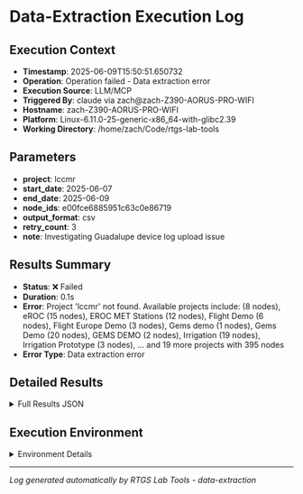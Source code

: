# Data-Extraction Execution Log

## Execution Context
- **Timestamp**: 2025-06-09T15:50:51.650732
- **Operation**: Operation failed - Data extraction error
- **Execution Source**: LLM/MCP
- **Triggered By**: claude via zach@zach-Z390-AORUS-PRO-WIFI
- **Hostname**: zach-Z390-AORUS-PRO-WIFI
- **Platform**: Linux-6.11.0-25-generic-x86_64-with-glibc2.39
- **Working Directory**: /home/zach/Code/rtgs-lab-tools

## Parameters
- **project**: lccmr
- **start_date**: 2025-06-07
- **end_date**: 2025-06-09
- **node_ids**: e00fce6885951c63c0e86719
- **output_format**: csv
- **retry_count**: 3
- **note**: Investigating Guadalupe device log upload issue

## Results Summary
- **Status**: ❌ Failed
- **Duration**: 0.1s
- **Error**: Project 'lccmr' not found. Available projects include:  (8 nodes), eROC (15 nodes), EROC MET Stations (12 nodes), Flight Demo (6 nodes), Flight Europe Demo (3 nodes), Gems demo (1 nodes), Gems Demo (20 nodes), GEMS DEMO (2 nodes), Irrigation (19 nodes), Irrigation Prototype (3 nodes), ... and 19 more projects with 395 nodes
- **Error Type**: Data extraction error

## Detailed Results
<details>
<summary>Full Results JSON</summary>

```json
{
  "success": false,
  "error": "Project 'lccmr' not found. Available projects include:  (8 nodes), eROC (15 nodes), EROC MET Stations (12 nodes), Flight Demo (6 nodes), Flight Europe Demo (3 nodes), Gems demo (1 nodes), Gems Demo (20 nodes), GEMS DEMO (2 nodes), Irrigation (19 nodes), Irrigation Prototype (3 nodes), ... and 19 more projects with 395 nodes",
  "error_type": "Data extraction error",
  "start_time": "2025-06-09T15:50:51.536823",
  "end_time": "2025-06-09T15:50:51.650724"
}
```
</details>

## Execution Environment
<details>
<summary>Environment Details</summary>

```json
{
  "timestamp": "2025-06-09T15:50:51.650732",
  "user": "zach",
  "hostname": "zach-Z390-AORUS-PRO-WIFI",
  "platform": "Linux-6.11.0-25-generic-x86_64-with-glibc2.39",
  "python_version": "3.12.3",
  "working_directory": "/home/zach/Code/rtgs-lab-tools",
  "script_path": "/home/zach/Code/rtgs-lab-tools/src/rtgs_lab_tools/sensing_data/cli.py",
  "tool_name": "data-extraction",
  "environment_variables": {
    "CI": "false",
    "GITHUB_ACTIONS": "false",
    "GITHUB_ACTOR": null,
    "GITHUB_WORKFLOW": null,
    "GITHUB_RUN_ID": null,
    "MCP_SESSION": "true",
    "MCP_USER": "claude"
  },
  "execution_source": "LLM/MCP",
  "triggered_by": "claude via zach@zach-Z390-AORUS-PRO-WIFI"
}
```
</details>

---
*Log generated automatically by RTGS Lab Tools - data-extraction*
